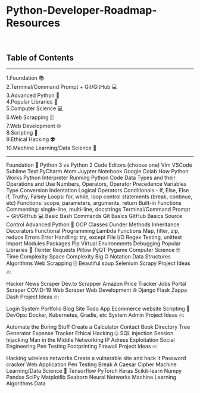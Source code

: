 # Python-Developer-Roadmap-Resources <br><br>




## Table of Contents
<hr>
1.Foundation 📚 <br>
2.Terminal/Command Prompt + Git/GitHub 💻<br>
3.Advanced Python 🐍<br>
4.Popular Libraries 📙<br>
5.Computer Science 💻<br>
6.Web Scrapping 🗄️<br>
7.Web Development 🌐<br>
8.Scripting 📜<br>
9.Ethical Hacking 👽<br>
10.Machine Learning/Data Science 🤖<br>
<hr>

Foundation 🐍
Python 3 vs Python 2
Code Editors (choose one)
Vim
VSCode
Sublime Text
PyCharm
Atom
Juypter Notebook
Google Colab
How Python Works
Python Interpreter
Running Python Code
Data Types and their Operations and Use
Numbers, Operators, Operator Precedence
Variables
Type Conversion
Indentation
Logical Operators
Conditionals - If, Else, Else if, Truthy, Falsey
Loops: for, while, loop control statements (break, continue, etc)
Functions: scope, parameters, arguments, return
Built-in Functions
Commenting: single-line, multi-line, docstrings
Terminal/Command Prompt + Git/GitHub 💻
Basic Bash Commands
Git Basics
GitHub Basics
Source Control
Advanced Python 🐍
OOP
Classes
Dunder
Methods
Inheritance
Decorators
Functional Programming
Lambda Functions
Map, filter, zip, reduce
Errors
Error Handling: try, except
File I/O
Regex
Testing, unittest
Import
Modules
Packages
Pip
Virtual Environments
Debugging
Popular Libraries 📙
Tkinter
Requests
Pillow
PyQT
Pygame
Computer Science 🤓
Time Complexity
Space Complexity
Big O Notation
Data Structures
Algorithms
Web Scrapping 🗄️
Beautiful soup
Selenium
Scrapy
Project Ideas 🔥:

Hacker News Scraper
Dev.to Scrapper
Amazon Price Tracker
Jobs Portal Scraper
COVID-19 Web Scraper
Web Development 🌐
Django
Flask
Zappa
Dash
Project Ideas 🔥:

Login System
Portfolio
Blog Site
Todo App
Ecommerce website
Scripting 📜
DevOps: Docker, Kubernetes, Gradle, etc
System Admin
Project Ideas 🔥:

Automate the Boring Stuff
Create a Calculator
Contact Book
Directory Tree Generator
Expense Tracker
Ethical Hacking 🤐
SQL injection
Session hijacking
Man in the Middle
Networking
IP Adress
Exploitation
Social Engineering
Pen Testing
Footprinting
Firewall
Project Ideas 🔥:

Hacking wireless networks
Create a vulnerable site and hack it
Password cracker
Web Application Pen Testing
Break A Caesar Cipher
Machine Learning/Data Science 🤖
Tensorflow
PyTorch
Keras
Scikit-learn
Numpy
Pandas
SciPy
Matplotlib
Seaborn
Neural Networks
Machine Learning Algorithms
Data
